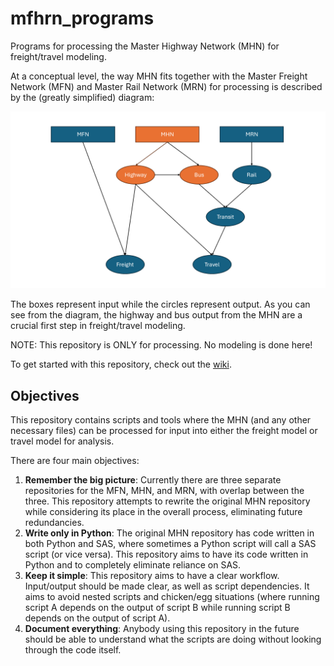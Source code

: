 # mfhrn_programs
Programs for processing the Master Highway Network (MHN) for freight/travel modeling. 

At a conceptual level, the way MHN fits together with the Master Freight Network (MFN) and Master Rail Network (MRN) for processing is described by the (greatly simplified) diagram:

![A diagram showing the highway sub-process in the repository.](images/highway_process.png)

The boxes represent input while the circles represent output. As you can see from the diagram, the highway and bus output from the MHN are a crucial first step in freight/travel modeling. 

NOTE: This repository is ONLY for processing. No modeling is done here! 

To get started with this repository, check out the [wiki](https://github.com/CMAP-REPOS/mfhrn_programs/wiki).

## Objectives 
This repository contains scripts and tools where the MHN (and any other necessary files) can be processed for input into either the freight model or travel model for analysis. 

There are four main objectives:
1. **Remember the big picture**: Currently there are three separate repositories for the MFN, MHN, and MRN, with overlap between the three. This repository attempts to rewrite the original MHN repository while considering its place in the overall process, eliminating future redundancies.
2. **Write only in Python**: The original MHN repository has code written in both Python and SAS, where sometimes a Python script will call a SAS script (or vice versa). This repository aims to have its code written in Python and to completely eliminate reliance on SAS.
3. **Keep it simple**: This repository aims to have a clear workflow. Input/output should be made clear, as well as script dependencies. It aims to avoid nested scripts and chicken/egg situations (where running script A depends on the output of script B while running script B depends on the output of script A). 
4. **Document everything**: Anybody using this repository in the future should be able to understand what the scripts are doing without looking through the code itself. 